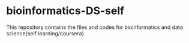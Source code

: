 # bioinformatics-DS-self
This repository contains the files and codes for bioinformatics and data science(self learning/coursera).
